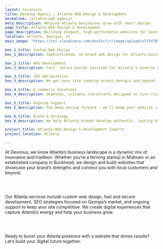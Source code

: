 ```yaml
---
layout: locations
title: Devonus Agency | Atlanta Web Design & Development
permalink: /atlanta-web-agency/
meta_description: Helping Atlanta businesses grow with smart design.
page_title: Atlanta Web Design & Development
page_description: Building elegant, high-performance websites for Georgia's capital.
location: Atlanta, Georgia, US
main_image: "https://res.cloudinary.com/dvufsifir/image/upload/v1754765662/toronto_ommpsr.webp"

box_1_title: Custom Web Design
box_1_description: Sophisticated, on-brand web design for Atlanta businesses ready to grow their digital footprint.

box_2_title: Web Development
box_2_description: Fast, secure builds tailored for Atlanta’s diverse business scene.

box_3_title: SEO Optimization
box_3_description: We get your site ranking across Georgia and beyond — with smart, localized SEO.

box_4_title: E-commerce Solutions
box_4_description: Seamless, scalable storefronts designed to turn clicks into conversions.

box_5_title: Ongoing Support
box_5_description: You keep moving forward — we’ll keep your website right there with you.

box_6_title: Brand & Strategy
box_6_description: We help Atlanta brands develop authentic, lasting digital identities.

project_title: Atlanta Web Design & Development Experts  
project_location: Atlanta

---
```


At Devonus, we know Atlanta’s business landscape is a dynamic mix of innovation and tradition. Whether you’re a thriving startup in Midtown or an established company in Buckhead, we design and build websites that showcase your brand’s strengths and connect you with local customers and beyond.

<br>  
<br>

Our Atlanta services include custom web design, fast and secure development, SEO strategies focused on Georgia’s market, and ongoing support to keep your site competitive. We create digital experiences that capture Atlanta’s energy and help your business grow.

<br>  
<br>

Ready to boost your Atlanta presence with a website that drives results? Let’s build your digital future together.
